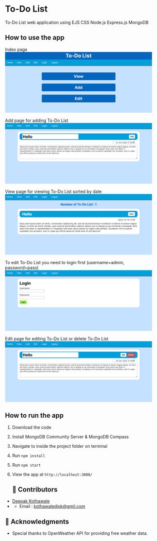 # To-Do List
To-Do List web application using EJS CSS Node.js Express.js MongoDB <br/>

## How to use the app
Index page <br/>
<img height="200" src="public/images/index.png"/> <br/>

Add page for adding To-Do List <br/>
<img height="200" src="public/images/add.png"/> <br/>

View page for viewing To-Do List sorted by date <br/>
<img height="200" src="public/images/view.png"/> <br/>

To edit To-Do List you need to login first (username=admin, password=pass) <br/>
<img height="200" src="public/images/login.png"/> <br/>

Edit page for editing To-Do List or delete To-Do List<br/>
<img height="200" src="public/images/edit.png"/> <br/>


## How to run the app
1. Download the code
2. Install MongoDB Community Server & MongoDB Compass
3. Navigate to inside the project folder on terminal
4. Run `npm install`
5. Run `npm start`
6. View the app at `http://localhost:3000/`

    ## 🤝 Contributors  
- [Deepak Kothawale](https://github.com/Deepak2070)
-   - Email : kothawaledipk@gmil.com


## 🙏 Acknowledgments  
- Special thanks to OpenWeather API for providing free weather data.  

   
 
